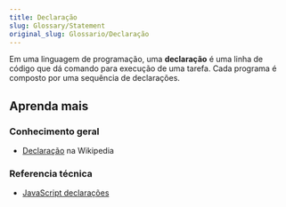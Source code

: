 ```yaml
---
title: Declaração
slug: Glossary/Statement
original_slug: Glossario/Declaração
---
```

Em uma linguagem de programação, uma **declaração** é uma linha de código que dá comando para execução de uma tarefa. Cada programa é composto por uma sequência de declarações.

## Aprenda mais

### Conhecimento geral

- [Declaração](https://pt.wikipedia.org/wiki/Declara%C3%A7%C3%A3o_%28inform%C3%A1tica%29) na Wikipedia

### Referencia técnica

- [JavaScript declarações](/pt-BR/docs/Web/JavaScript/Reference/Statements)
